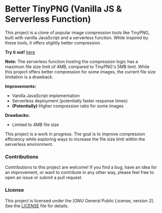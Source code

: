 # Better TinyPNG (Vanilla JS & Serverless Function)

This project is a clone of popular image compression tools like TinyPNG, built with vanilla JavaScript and a serverless function. While inspired by these tools, it offers slightly better compression .

**Try it out!** [here](netlify)

**Note:** The serverless function hosting the compression logic has a maximum file size limit of 4MB, compared to TinyPNG's 5MB limit.  While this project offers better compression  for some images, the current file size limitation is a drawback. 

**Improvements:**

* Vanilla JavaScript implementation
* Serverless deployment (potentially faster response times)
* **(Potentially)** Higher compression ratio for some images

**Drawbacks:**

* Limited to 4MB file size

This project is a work in progress. The goal is to improve compression efficiency while exploring ways to increase the file size limit within the serverless environment.

### Contributions

Contributions to this project are welcome! If you find a bug, have an idea for an improvement, or want to contribute in any other way, please feel free to open an issue or submit a pull request.

### License

This project is licensed under the [GNU General Public License, version 2]. See the [LICENSE](LICENSE) file for details.